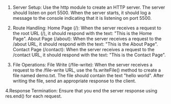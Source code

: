1. Server Setup:
Use the http module to create an HTTP server.
The server should listen on port 5500.
When the server starts, it should log a message to the console indicating that it is listening on port 5500.


2. Route Handling:
Home Page (/): When the server receives a request to the root URL (/), it should respond with the text: "This is the Home Page".
About Page (/about): When the server receives a request to the /about URL, it should respond with the text: "This is the About Page".
Contact Page (/contact): When the server receives a request to the /contact URL, it should respond with the text: "This is the Contact Page".


3. File Operations:
File Write (/file-write): When the server receives a request to the /file-write URL, use the fs.writeFile() method to create a file named demo.txt. The file should contain the text "hello world". After writing the file, send an appropriate response to the client.


4.Response Termination:
Ensure that you end the server response using res.end() for each request.
